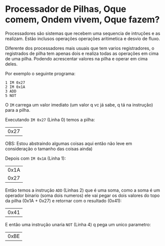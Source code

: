 # Processador de Pilhas, Oque comem, Ondem vivem, Oque fazem?

Processadores são sistemas que recebem uma sequencia de intruções e as realizam.
Estão inclusos operações operações aritimetica e desvio de fluxo.

Diferente dos processadores mais usuais que tem varios registradores,
o registrados de pilha tem apenas dois e realiza todas as operações em
cima de uma pilha. Podendo acrescentar valores na pilha e operar em cima deles.

Por exemplo o seguinte programa:
```
1 IM 0x27
2 IM 0x1A
3 ADD
5 NOT
```

O `IM` carrega um valor imediato (um valor q vc já sabe, q tá na instrução)
para a pilha.

Executando `IM 0x27` (Linha 0) temos a pilha:

|      |
|------|
| 0x27 |

OBS: Estou abstraindo algumas coisas aqui então não leve em consideração o tamanho das coisas ainda)

Depois com `IM 0x1A` (Linha 1):

|      |
|------|
| 0x1A |
| 0x27 |

Então temos a instrução `ADD` (Linhas 2) que é uma soma, como a soma é um operador binario
(soma dois numeros) ele vai pegar os dois valores do topo da pilha (0x1A + 0x27)
e retornar com o resultado (0x41):

|      |
|------|
| 0x41 |

E então uma instrução unaria `NOT` (Linha 4) q pega um unico parametro:

|      |
|------|
| 0xBE |
